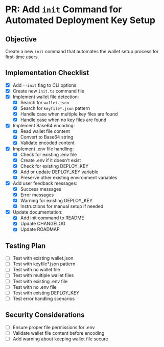 # PR: Add `init` Command for Automated Deployment Key Setup

## Objective
Create a new `init` command that automates the wallet setup process for first-time users.

## Implementation Checklist
- [x] Add `--init` flag to CLI options
- [x] Create new `init.ts` command file
- [x] Implement wallet file detection:
  - [x] Search for `wallet.json`
  - [x] Search for `keyfile*.json` pattern
  - [x] Handle case when multiple key files are found
  - [x] Handle case when no key files are found
- [x] Implement Base64 encoding:
  - [x] Read wallet file content
  - [x] Convert to Base64 string
  - [x] Validate encoded content
- [x] Implement .env file handling:
  - [x] Check for existing .env file
  - [x] Create .env if it doesn't exist
  - [x] Check for existing DEPLOY_KEY
  - [x] Add or update DEPLOY_KEY variable
  - [x] Preserve other existing environment variables
- [x] Add user feedback messages:
  - [x] Success messages
  - [x] Error messages
  - [x] Warning for existing DEPLOY_KEY
  - [x] Instructions for manual setup if needed
- [x] Update documentation:
  - [x] Add init command to README
  - [x] Update CHANGELOG
  - [x] Update ROADMAP

## Testing Plan
- [ ] Test with existing wallet.json
- [ ] Test with keyfile*.json pattern
- [ ] Test with no wallet file
- [ ] Test with multiple wallet files
- [ ] Test with existing .env file
- [ ] Test with no .env file
- [ ] Test with existing DEPLOY_KEY
- [ ] Test error handling scenarios

## Security Considerations
- [ ] Ensure proper file permissions for .env
- [ ] Validate wallet file content before encoding
- [ ] Add warning about keeping wallet file secure
